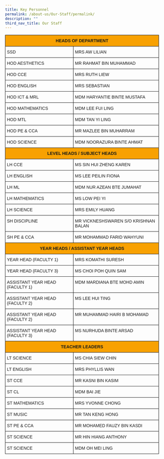 ```yaml
---
title: Key Personnel
permalink: /about-us/Our-Staff/permalink/
description: ""
third_nav_title: Our Staff
---
```

<style type="text/css">
.tg  {border-collapse:collapse;border-spacing:0;}
.tg td{border-color:black;border-style:solid;border-width:1px;font-family:Arial, sans-serif;font-size:14px;
  overflow:hidden;padding:10px 5px;word-break:normal;}
.tg th{border-color:black;border-style:solid;border-width:1px;font-family:Arial, sans-serif;font-size:14px;
  font-weight:normal;overflow:hidden;padding:10px 5px;word-break:normal;}
.tg .tg-y0nj{background-color:#f8a102;font-weight:bold;text-align:center;vertical-align:top}
.tg .tg-0lax{text-align:left;vertical-align:top}
</style>
<table class="tg">
<thead>
  <tr>
    <th class="tg-y0nj" colspan="2">HEADS OF DEPARTMENT</th>
  </tr>
</thead>
<tbody>
  <tr>
    <td class="tg-0lax">SSD</td>
    <td class="tg-0lax">MRS AW LILIAN</td>
  </tr>
  <tr>
    <td class="tg-0lax">HOD AESTHETICS</td>
    <td class="tg-0lax">MR RAHMAT BIN MUHAMMAD</td>
  </tr>
  <tr>
    <td class="tg-0lax">HOD CCE</td>
    <td class="tg-0lax">MRS RUTH LIEW</td>
  </tr>
  <tr>
    <td class="tg-0lax">HOD ENGLISH</td>
    <td class="tg-0lax">MRS SEBASTIAN</td>
  </tr>
  <tr>
    <td class="tg-0lax">HOD ICT &amp; MRL</td>
    <td class="tg-0lax">MDM HARYANTIE BINTE MUSTAFA</td>
  </tr>
  <tr>
    <td class="tg-0lax">HOD MATHEMATICS</td>
    <td class="tg-0lax">MDM LEE FUI LING</td>
  </tr>
  <tr>
    <td class="tg-0lax">HOD MTL</td>
    <td class="tg-0lax">MDM TAN YI LING</td>
  </tr>
  <tr>
    <td class="tg-0lax">HOD PE &amp; CCA</td>
    <td class="tg-0lax">MR MAZLEE BIN MUHARRAM</td>
  </tr>
  <tr>
    <td class="tg-0lax">HOD SCIENCE</td>
    <td class="tg-0lax">MDM NOORAZURA BINTE AHMAT</td>
  </tr>
  <tr>      
	<th class="tg-y0nj" colspan="2">LEVEL HEADS / SUBJECT HEADS</th>
  </tr>
  <tr>
    <td class="tg-0lax">LH CCE</td>
		<td class="tg-0lax">MS SIN HUI ZHENG KAREN</td>
  </tr>
    <td class="tg-0lax">LH ENGLISH</td>
    <td class="tg-0lax">MS LEE PEILIN FIONA</td>
  </tr>
  <tr>
    <td class="tg-0lax">LH ML</td>
    <td class="tg-0lax">MDM NUR AZEAN BTE JUMAHAT</td>
  </tr>
  <tr>
    <td class="tg-0lax">LH MATHEMATICS</td>
    <td class="tg-0lax">MS LOW PEI YI</td>
  </tr>
  <tr>
    <td class="tg-0lax">LH SCIENCE</td>
    <td class="tg-0lax">MRS EMILY HUANG</td>
  </tr>
  <tr>
    <td class="tg-0lax">SH DISCIPLINE</td>
    <td class="tg-0lax">MR VICKNESHSWAREN S/O KRISHNAN BALAN</td>
  </tr>
  <tr>
    <td class="tg-0lax">SH PE &amp; CCA</td>
    <td class="tg-0lax">MR MOHAMMAD FARID WAHYUNI</td>
  </tr>
  <tr>      
	<th class="tg-y0nj" colspan="2">YEAR HEADS / ASSISTANT YEAR HEADS</th>	
  </tr>
  <tr>
      <td class="tg-0lax">YEAR HEAD (FACULTY 1)</td>
    <td class="tg-0lax">MRS KOMATHI SURESH</td>
  </tr>
  <tr>
    <td class="tg-0lax">YEAR HEAD (FACULTY 3)</td>
    <td class="tg-0lax">MS CHOI POH QUIN SAM</td>
  </tr>
  <tr> 
    <td class="tg-0lax">ASSISTANT YEAR HEAD (FACULTY 1)</td>
    <td class="tg-0lax">MDM MARDIANA BTE MOHD AMIN</td>
  </tr>
  <tr>
    <td class="tg-0lax">ASSISTANT YEAR HEAD (FACULTY 2)</td>
    <td class="tg-0lax">MS LEE HUI TING</td>
  </tr>
  <tr>
    <td class="tg-0lax">ASSISTANT YEAR HEAD (FACULTY 2)</td>
    <td class="tg-0lax">MR MUHAMMAD HAIRI B MOHAMAD</td>
  </tr>
  <tr>
    <td class="tg-0lax">ASSISTANT YEAR HEAD (FACULTY 3)</td>
    <td class="tg-0lax">MS NURHUDA BINTE ARSAD</td>
		</tr>
  <tr>
	<th class="tg-y0nj" colspan="2">TEACHER LEADERS</th>

  </tr>
  <tr>
    <td class="tg-0lax">LT SCIENCE</td>
    <td class="tg-0lax">MS CHIA SIEW CHIN</td>
  </tr>
  <tr>
    <td class="tg-0lax">LT ENGLISH</td>
    <td class="tg-0lax">MRS PHYLLIS WAN</td>
  </tr>
  <tr>
    <td class="tg-0lax">ST CCE</td>
    <td class="tg-0lax">MR KASNI BIN KASIM</td>
  </tr>
  <tr>
    <td class="tg-0lax">ST CL</td>
    <td class="tg-0lax">MDM BAI JIE</td>
  </tr>
  <tr>
    <td class="tg-0lax">ST MATHEMATICS</td>
    <td class="tg-0lax">MRS YVONNE CHONG</td>
  </tr>
  <tr>
    <td class="tg-0lax">ST MUSIC</td>
    <td class="tg-0lax">MR TAN KENG HONG</td>
  </tr>
  <tr>
    <td class="tg-0lax">ST PE &amp; CCA</td>
    <td class="tg-0lax">MR MOHAMED FAUZY BIN KASDI</td>
  </tr>
  <tr>
    <td class="tg-0lax">ST SCIENCE</td>
    <td class="tg-0lax">MR HIN HIANG ANTHONY</td>
  </tr>
  <tr>
    <td class="tg-0lax">ST SCIENCE</td>
    <td class="tg-0lax">MDM OH MEI LING</td>
  </tr>
</tbody>
</table>